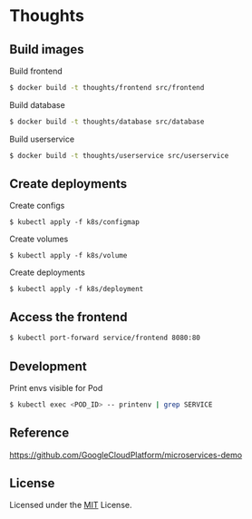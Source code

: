 # Thoughts

## Build images

Build frontend
```sh
$ docker build -t thoughts/frontend src/frontend
```

Build database
```sh
$ docker build -t thoughts/database src/database
```

Build userservice
```sh
$ docker build -t thoughts/userservice src/userservice
```

## Create deployments

Create configs
```
$ kubectl apply -f k8s/configmap
```

Create volumes
```
$ kubectl apply -f k8s/volume
```

Create deployments
```
$ kubectl apply -f k8s/deployment
```

## Access the frontend

```sh
$ kubectl port-forward service/frontend 8080:80
```

## Development

Print envs visible for Pod
```sh
$ kubectl exec <POD_ID> -- printenv | grep SERVICE
```

## Reference

https://github.com/GoogleCloudPlatform/microservices-demo

## License

Licensed under the [MIT](LICENSE) License.

